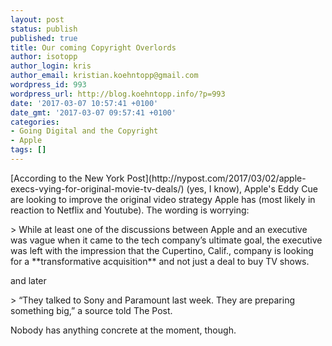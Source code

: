 ```yaml
---
layout: post
status: publish
published: true
title: Our coming Copyright Overlords
author: isotopp
author_login: kris
author_email: kristian.koehntopp@gmail.com
wordpress_id: 993
wordpress_url: http://blog.koehntopp.info/?p=993
date: '2017-03-07 10:57:41 +0100'
date_gmt: '2017-03-07 09:57:41 +0100'
categories:
- Going Digital and the Copyright
- Apple
tags: []
---
```

<p>[According to the New York Post](http://nypost.com/2017/03/02/apple-execs-vying-for-original-movie-tv-deals/) (yes, I know), Apple's Eddy Cue are looking to improve the original video strategy Apple has (most likely in reaction to Netflix and Youtube). The wording is worrying: </p>
<p>> While at least one of the discussions between Apple and an executive was vague when it came to the tech company’s ultimate goal, the executive was left with the impression that the Cupertino, Calif., company is looking for a **transformative acquisition** and not just a deal to buy TV shows.</p>
<p> and later </p>
<p>> “They talked to Sony and Paramount last week. They are preparing something big,” a source told The Post.</p>
<p> Nobody has anything concrete at the moment, though.</p>
